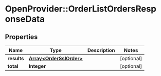 # OpenProvider::OrderListOrdersResponseData

## Properties
Name | Type | Description | Notes
------------ | ------------- | ------------- | -------------
**results** | [**Array&lt;OrderSslOrder&gt;**](OrderSslOrder.md) |  | [optional] 
**total** | **Integer** |  | [optional] 

